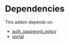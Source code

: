 # Dependencies

This addon depends on:

- [auth_password_policy](../../../../odoo-bringout-oca-ocb-auth_password_policy)
- [portal](../../../../../oca-ocb-website/odoo-bringout-oca-ocb-portal)
